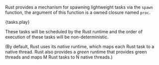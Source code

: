 Rust provides a mechanism for spawning lightweight tasks via the `spawn`
function, the argument of this function is a owned closure named `proc`.

{tasks.play}

These tasks will be scheduled by the Rust runtime and the order of execution of
these tasks will be non-deterministic.

(By default, Rust uses its *native* runtime, which maps each Rust task to a
native thread. Rust also provides a *green* runtime that provides green threads
and maps M Rust tasks to N native threads.)
